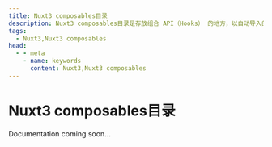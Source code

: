 ```yaml
---
title: Nuxt3 composables目录
description: Nuxt3 composables目录是存放组合 API（Hooks） 的地方，以自动导入的方式将 Vue composables 导入到你的应用程序中!
tags: 
  - Nuxt3,Nuxt3 composables
head:
  - - meta
    - name: keywords
      content: Nuxt3,Nuxt3 composables
---
```


# Nuxt3 composables目录

Documentation coming soon...